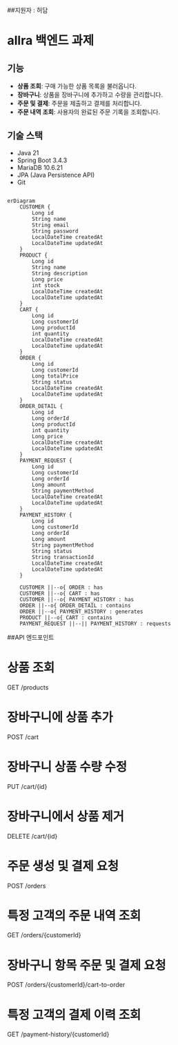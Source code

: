 ##지원자 : 허담

# allra 백엔드 과제

## 기능
- **상품 조회**: 구매 가능한 상품 목록을 불러옵니다.
- **장바구니**: 상품을 장바구니에 추가하고 수량을 관리합니다.
- **주문 및 결제**: 주문을 제출하고 결제를 처리합니다.
- **주문 내역 조회**: 사용자의 완료된 주문 기록을 조회합니다.

## 기술 스택
- Java 21
- Spring Boot 3.4.3
- MariaDB 10.6.21
- JPA (Java Persistence API)
- Git

```mermaid

erDiagram
    CUSTOMER {
        Long id
        String name
        String email
        String password
        LocalDateTime createdAt
        LocalDateTime updatedAt
    }
    PRODUCT {
        Long id
        String name
        String description
        Long price
        int stock
        LocalDateTime createdAt
        LocalDateTime updatedAt
    }
    CART {
        Long id
        Long customerId
        Long productId
        int quantity
        LocalDateTime createdAt
        LocalDateTime updatedAt
    }
    ORDER {
        Long id
        Long customerId
        Long totalPrice
        String status
        LocalDateTime createdAt
        LocalDateTime updatedAt
    }
    ORDER_DETAIL {
        Long id
        Long orderId
        Long productId
        int quantity
        Long price
        LocalDateTime createdAt
        LocalDateTime updatedAt
    }
    PAYMENT_REQUEST {
        Long id
        Long customerId
        Long orderId
        Long amount
        String paymentMethod
        LocalDateTime createdAt
        LocalDateTime updatedAt
    }
    PAYMENT_HISTORY {
        Long id
        Long customerId
        Long orderId
        Long amount
        String paymentMethod
        String status
        String transactionId
        LocalDateTime createdAt
        LocalDateTime updatedAt
    }

    CUSTOMER ||--o{ ORDER : has
    CUSTOMER ||--o{ CART : has
    CUSTOMER ||--o{ PAYMENT_HISTORY : has
    ORDER ||--o{ ORDER_DETAIL : contains
    ORDER ||--o{ PAYMENT_HISTORY : generates
    PRODUCT ||--o{ CART : contains
    PAYMENT_REQUEST ||--|| PAYMENT_HISTORY : requests
```

##API 엔드포인트
# 상품 조회
GET /products

# 장바구니에 상품 추가
POST /cart

# 장바구니 상품 수량 수정
PUT /cart/{id}

# 장바구니에서 상품 제거
DELETE /cart/{id}

# 주문 생성 및 결제 요청
POST /orders

# 특정 고객의 주문 내역 조회
GET /orders/{customerId}

# 장바구니 항목 주문 및 결제 요청
POST /orders/{customerId}/cart-to-order

# 특정 고객의 결제 이력 조회
GET /payment-history/{customerId}

